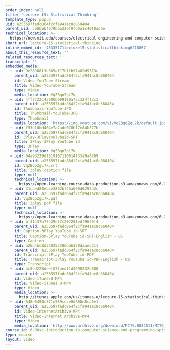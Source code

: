 ```yaml
---
order_index: null
title: 'Lecture 15: Statistical Thinking'
template_type: popup
uid: a253597fadc864f2cfa941ac8c860404
parent_uid: ce0b5b4679baa326f9fd0a1c40f8adae
technical_location: >-
  https://ocw.mit.edu/courses/electrical-engineering-and-computer-science/6-00sc-introduction-to-computer-science-and-programming-spring-2011/unit-2/lecture-15-statistical-thinking/lecture-15-statistical-thinking
short_url: lecture-15-statistical-thinking
inline_embed_id: '45335171lecture15:statisticalthinking6218867'
about_this_resource_text: ''
related_resources_text: ''
transcript: ''
embedded_media:
  - uid: 9e2890613e365af17b1fb97402d9373c
    parent_uid: a253597fadc864f2cfa941ac8c860404
    id: Video-YouTube-Stream
    title: Video-YouTube-Stream
    type: Video
    media_location: VqZBqoZgL7k
  - uid: 4ff7722c45900b909180a75c324ff3c3
    parent_uid: a253597fadc864f2cfa941ac8c860404
    id: Thumbnail-YouTube-JPG
    title: Thumbnail-YouTube-JPG
    type: Thumbnail
    media_location: 'https://img.youtube.com/vi/VqZBqoZgL7k/default.jpg'
  - uid: f53d10bd404e7a7ade078b17e84b377b
    parent_uid: a253597fadc864f2cfa941ac8c860404
    id: 3Play-3PlayYouTubeid-SRT
    title: 3Play-3Play YouTube id
    type: 3Play
    media_location: VqZBqoZgL7k
  - uid: 64a93229df519107110014f33a9a8769
    parent_uid: a253597fadc864f2cfa941ac8c860404
    id: VqZBqoZgL7k.srt
    title: 3play caption file
    type: null
    technical_location: >-
      https://open-learning-course-data-production.s3.amazonaws.com/6-00sc-introduction-to-computer-science-and-programming-spring-2011/64a93229df519107110014f33a9a8769_VqZBqoZgL7k.srt
  - uid: 31caed84ebce3862bf45a690d6293a2c
    parent_uid: a253597fadc864f2cfa941ac8c860404
    id: VqZBqoZgL7k.pdf
    title: 3play pdf file
    type: null
    technical_location: >-
      https://open-learning-course-data-production.s3.amazonaws.com/6-00sc-introduction-to-computer-science-and-programming-spring-2011/31caed84ebce3862bf45a690d6293a2c_VqZBqoZgL7k.pdf
  - uid: bf31437b77429ef7c207251edf9640f4
    parent_uid: a253597fadc864f2cfa941ac8c860404
    id: Caption-3Play YouTube id-SRT
    title: Caption-3Play YouTube id-SRT-English - US
    type: Caption
  - uid: a26d4bc3d520253306ba6150daaed311
    parent_uid: a253597fadc864f2cfa941ac8c860404
    id: Transcript-3Play YouTube id-PDF
    title: Transcript-3Play YouTube id-PDF-English - US
    type: Transcript
  - uid: 4c5ed223deef07f4edf1d3998232e680
    parent_uid: a253597fadc864f2cfa941ac8c860404
    id: Video-iTunesU-MP4
    title: Video-iTunes U-MP4
    type: Video
    media_location: >-
      http://itunes.apple.com/us/itunes-u/lecture-15-statistical-thinking/id499270153?i=110101041
  - uid: 548e6454c371e589cece8d800e8ca0e1
    parent_uid: a253597fadc864f2cfa941ac8c860404
    id: Video-InternetArchive-MP4
    title: Video-Internet Archive-MP4
    type: Video
    media_location: 'http://www.archive.org/download/MIT6.00SCS11/MIT6_00SCS11_lec15_300k.mp4'
course_id: 6-00sc-introduction-to-computer-science-and-programming-spring-2011
type: course
layout: video
---
```

